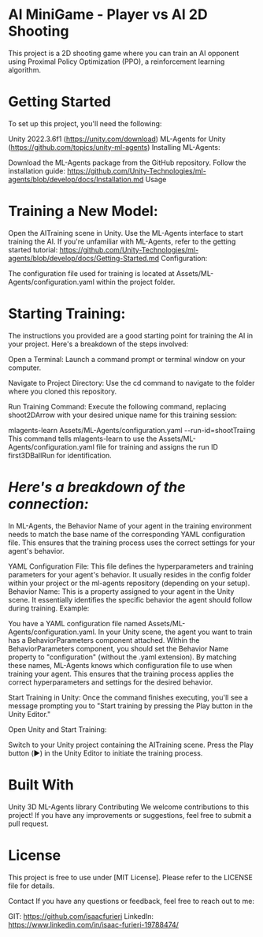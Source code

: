# AI MiniGame - Player vs AI 2D Shooting

This project is a 2D shooting game where you can train an AI opponent using Proximal Policy Optimization (PPO), a reinforcement learning algorithm.

# Getting Started
To set up this project, you'll need the following:

Unity 2022.3.6f1 (https://unity.com/download)
ML-Agents for Unity (https://github.com/topics/unity-ml-agents)
Installing ML-Agents:

Download the ML-Agents package from the GitHub repository.
Follow the installation guide: https://github.com/Unity-Technologies/ml-agents/blob/develop/docs/Installation.md
Usage

# Training a New Model:

Open the AITraining scene in Unity.
Use the ML-Agents interface to start training the AI.
If you're unfamiliar with ML-Agents, refer to the getting started tutorial: https://github.com/Unity-Technologies/ml-agents/blob/develop/docs/Getting-Started.md
Configuration:

The configuration file used for training is located at Assets/ML-Agents/configuration.yaml within the project folder.

# Starting Training:

The instructions you provided are a good starting point for training the AI in your project. Here's a breakdown of the steps involved:

Open a Terminal: Launch a command prompt or terminal window on your computer.

Navigate to Project Directory: Use the cd command to navigate to the folder where you cloned this repository.

Run Training Command: Execute the following command, replacing shoot2DArrow with your desired unique name for this training session:

mlagents-learn Assets/ML-Agents/configuration.yaml --run-id=shootTraiing
This command tells mlagents-learn to use the Assets/ML-Agents/configuration.yaml file for training and assigns the run ID first3DBallRun for identification.

# _Here's a breakdown of the connection:_

In ML-Agents, the Behavior Name of your agent in the training environment needs to match the base name of the corresponding YAML configuration file. This ensures that the training process uses the correct settings for your agent's behavior.

YAML Configuration File: This file defines the hyperparameters and training parameters for your agent's behavior. It usually resides in the config folder within your project or the ml-agents repository (depending on your setup).
Behavior Name: This is a property assigned to your agent in the Unity scene. It essentially identifies the specific behavior the agent should follow during training.
Example:

You have a YAML configuration file named Assets/ML-Agents/configuration.yaml.
In your Unity scene, the agent you want to train has a BehaviorParameters component attached.
Within the BehaviorParameters component, you should set the Behavior Name property to "configuration" (without the .yaml extension).
By matching these names, ML-Agents knows which configuration file to use when training your agent. This ensures that the training process applies the correct hyperparameters and settings for the desired behavior.

Start Training in Unity: Once the command finishes executing, you'll see a message prompting you to "Start training by pressing the Play button in the Unity Editor."

Open Unity and Start Training:

Switch to your Unity project containing the AITraining scene.
Press the Play button (▶️) in the Unity Editor to initiate the training process.

# Built With
Unity 3D
ML-Agents library
Contributing
We welcome contributions to this project! If you have any improvements or suggestions, feel free to submit a pull request.

# License
This project is free to use under [MIT License]. Please refer to the LICENSE file for details.

Contact
If you have any questions or feedback, feel free to reach out to me:

GIT: https://github.com/isaacfurieri
LinkedIn: https://www.linkedin.com/in/isaac-furieri-19788474/
